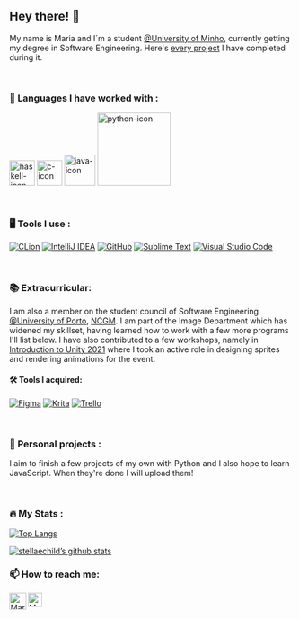 ## Hey there! 👋
My name is Maria and I´m a student [@University of Minho](https://www.uminho.pt/PT), currently getting my degree in Software Engineering.
Here's [every project](https://github.com/stellaechild/uminho) I have completed during it.<br />




<br />

### 📖 Languages I have worked with :
  <a href="https://www.haskell.org/documentation/"><img src="https://user-images.githubusercontent.com/62104686/142400954-7afaf2dd-8895-4635-9891-064742925ff0.png" width=45px alt="haskell-icon"></a>
  <a href="https://devdocs.io/c/"><img src="https://user-images.githubusercontent.com/62104686/142401436-ef904c55-7d35-4d15-a5fc-6cb57cd5bfc7.png" width=45px alt="c-icon"></a>
 <a href="https://docs.oracle.com/en/java/javase/17/docs/api/index.html"><img src="https://user-images.githubusercontent.com/62104686/142401190-df78b2c6-2bfc-4ead-96bc-bd09951071fb.png"  width=55px alt="java-icon"></a>
 <a href="https://docs.python.org/release/3.11.1/library/index.html"><img src="https://www.python.org/static/img/python-logo@2x.png" width=130px alt="python-icon"></a>

<br />

### 🖥️ Tools I use :
[![CLion](https://img.shields.io/badge/CLion-black?style=for-the-badge&logo=clion&logoColor=white)](https://www.jetbrains.com/clion/)
[![IntelliJ IDEA](https://img.shields.io/badge/IntelliJIDEA-000000.svg?style=for-the-badge&logo=intellij-idea&logoColor=white)](https://www.jetbrains.com/idea/)
[![GitHub](https://img.shields.io/badge/github-%23121011.svg?style=for-the-badge&logo=github&logoColor=white)](https://github.com/)
[![Sublime Text](https://img.shields.io/badge/sublime_text-%23575757.svg?style=for-the-badge&logo=sublime-text&logoColor=important)](www.sublimetext.com)
[![Visual Studio Code](https://img.shields.io/badge/Visual%20Studio%20Code-0078d7.svg?style=for-the-badge&logo=visual-studio-code&logoColor=white)](https://code.visualstudio.com/)

<br />


### 📚 Extracurricular:
I am also a member on the student council of Software Engineering [@University of Porto](https://sigarra.up.pt/feup/pt/web_page.inicial), [NCGM](https://ncgm.fe.up.pt/pt/home). I am part of the Image Department which has widened my skillset, having learned how to work with a few more programs I'll list below. I have also contributed to a few workshops, namely in [Introduction to Unity 2021](https://github.com/ncgmfeup/Introduction_to_Unity_2021) where I took an active role in designing sprites and rendering animations for the event.
<br />
#### 🛠️ Tools I acquired:
[![Figma](https://img.shields.io/badge/Figma-logo.svg?style=for-the-badge&logo=Figma&labelColor=black&color=black)](https://www.figma.com)
[![Krita](https://img.shields.io/badge/Krita-logo.svg?style=for-the-badge&logo=Krita&labelColor=black&color=black)](https://krita.org/en/)
[![Trello](https://img.shields.io/badge/Trello-logo.svg?style=for-the-badge&logo=Trello&labelColor=black&color=black)](https://trello.com/en)


<br />

### 📂 Personal projects :
I aim to finish a few projects of my own with Python and I also hope to learn JavaScript. When they're done I will upload them!


<br />

### :fire: My Stats :

[![Top Langs](https://github-readme-stats.vercel.app/api/top-langs/?username=stellaechild&layout=compact&theme=radical)](https://github.com/stellaechild)
  
[![stellaechild’s github stats](https://github-readme-stats.vercel.app/api?username=stellaechild&count_private=true&theme=radical)](https://github.com/stellaechild)


### 📫 How to reach me:
<a href="mailto:maria.bessacunha@gmail.com?Subject=[GIT] - Entrar em contacto"><img align="left" src="https://user-images.githubusercontent.com/62104686/152224895-2300d1bb-f5a9-45f3-aa4e-7fdb3e29be96.png" alt="Maria Cunha | Gmail" width="30px"/></a>
<a href="https://www.linkedin.com/in/maria-cunha-1b9372234/"><img align="left" src="https://raw.githubusercontent.com/yushi1007/yushi1007/main/images/linkedin.svg" alt="Maria Cunha | LinkedIn" width="25px"/></a>


